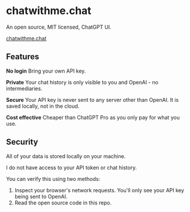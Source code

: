 # chatwithme.chat

An open source, MIT licensed, ChatGPT UI.

[chatwithme.chat](https://www.chatwithme.chat)

## Features

**No login** Bring your own API key.

**Private** Your chat history is only visible to you and OpenAI - no intermediaries.

**Secure** Your API key is never sent to any server other than OpenAI. It is saved locally, not in the cloud.

**Cost effective** Cheaper than ChatGPT Pro as you only pay for what you use.

## Security

All of your data is stored locally on your machine.

I do not have access to your API token or chat history.

You can verify this using two methods:
1. Inspect your browser's network requests. You'll only see your API key being sent to OpenAI.
2. Read the open source code in this repo.